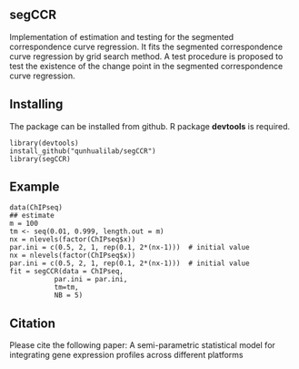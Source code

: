 ## segCCR
Implementation of estimation and testing for the segmented correspondence curve regression. It fits the segmented correspondence curve regression by grid search method. 
A test procedure is proposed to test the existence of the change point in the segmented correspondence curve regression.

## Installing
The package can be installed from github. R package **devtools** is required.

```
library(devtools)
install_github("qunhualilab/segCCR")
library(segCCR)
```

## Example

```
data(ChIPseq)
## estimate
m = 100
tm <- seq(0.01, 0.999, length.out = m)
nx = nlevels(factor(ChIPseq$x))
par.ini = c(0.5, 2, 1, rep(0.1, 2*(nx-1)))  # initial value
nx = nlevels(factor(ChIPseq$x))
par.ini = c(0.5, 2, 1, rep(0.1, 2*(nx-1)))  # initial value
fit = segCCR(data = ChIPseq,
           par.ini = par.ini,
           tm=tm,
           NB = 5)           
```


## Citation

Please cite the following paper: A semi-parametric statistical model for integrating gene expression profiles across different platforms
